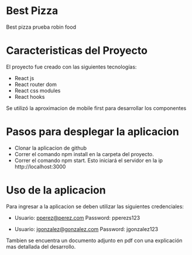 # Best Pizza
Best pizza prueba robin food

# Caracteristicas del Proyecto
El proyecto fue creado con las siguientes tecnologías:
  - React js
  - React router dom
  - React css modules
  - React hooks

Se utilizó la aproximacion de mobile first para desarrollar los componentes
  
# Pasos para desplegar la aplicacion
  - Clonar la aplicacion de github
  - Correr el comando npm install en la carpeta del proyecto. 
  - Correr el comando npm start. Esto iniciará el servidor en la ip http://localhost:3000

# Uso de la aplicacion
Para ingresar a la aplicacion se deben utilizar las siguientes credenciales:
  
  - Usuario: pperez@perez.com 
    Password: pperezs123
    
  - Usuario: jgonzalez@gonzalez.com
    Password: jgonzalez123

Tambien se encuentra un documento adjunto en pdf con una explicación mas detallada del desarrollo. 
    
